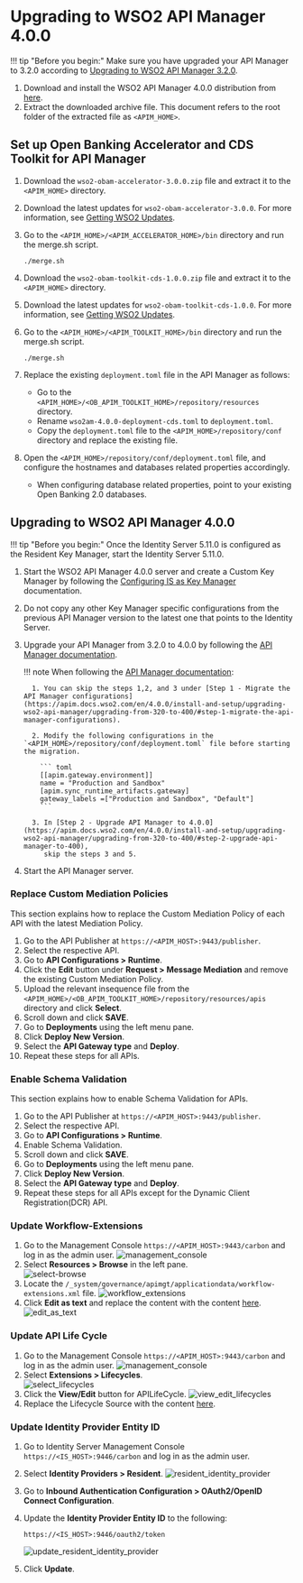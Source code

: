 # Upgrading to WSO2 API Manager 4.0.0

!!! tip "Before you begin:"
    Make sure you have upgraded your API Manager to 3.2.0 according to [Upgrading to WSO2 API Manager 3.2.0](upgrading-wso2-api-manager-320.md).

1. Download and install the WSO2 API Manager 4.0.0 distribution from [here](https://wso2.com/api-manager/). 
2. Extract the downloaded archive file. This document refers to the root folder of the extracted file as `<APIM_HOME>`.

## Set up Open Banking Accelerator and CDS Toolkit for API Manager

 1. Download the `wso2-obam-accelerator-3.0.0.zip` file and extract it to the `<APIM_HOME>` directory. 
 2. Download the latest updates for `wso2-obam-accelerator-3.0.0`. For more information, see [Getting WSO2 Updates](../setting-up-servers.md#getting-wso2-updates).
 3. Go to the `<APIM_HOME>/<APIM_ACCELERATOR_HOME>/bin` directory and run the merge.sh script.

    ```
    ./merge.sh
       ```

 4. Download the `wso2-obam-toolkit-cds-1.0.0.zip` file and extract it to the `<APIM_HOME>` directory. 
 5. Download the latest updates for `wso2-obam-toolkit-cds-1.0.0`. For more information, see [Getting WSO2 Updates](../setting-up-servers.md#getting-wso2-updates).
 6. Go to the `<APIM_HOME>/<APIM_TOOLKIT_HOME>/bin` directory and run the merge.sh script.

    ```
    ./merge.sh
    ```
    
 7. Replace the existing `deployment.toml` file in the API Manager as follows:
    - Go to the `<APIM_HOME>/<OB_APIM_TOOLKIT_HOME>/repository/resources` directory.
    - Rename `wso2am-4.0.0-deployment-cds.toml` to `deployment.toml`.
    - Copy the `deployment.toml` file to the `<APIM_HOME>/repository/conf` directory and replace the existing file.
    
 8. Open the `<APIM_HOME>/repository/conf/deployment.toml` file, and configure the hostnames and databases related 
     properties accordingly. 
     - When configuring database related properties, point to your existing Open Banking 2.0 databases.

## Upgrading to WSO2 API Manager 4.0.0

!!! tip "Before you begin:"
      Once the Identity Server 5.11.0 is configured as the Resident Key Manager, start the Identity Server 5.11.0.

1. Start the WSO2 API Manager 4.0.0 server and create a Custom Key Manager by following the
   [Configuring IS as Key Manager](../../try-out/dynamic-client-registration-flow.md#step-2-configure-is-as-key-manager) documentation.

2. Do not copy any other Key Manager specific configurations from the previous API Manager version to the latest 
one that points to the Identity Server.

3. Upgrade your API Manager from 3.2.0 to 4.0.0 by following the [API Manager documentation](https://apim.docs.wso2.com/en/4.0.0/install-and-setup/upgrading-wso2-api-manager/upgrading-from-320-to-400/).

    !!! note
        When following the [API Manager documentation](https://apim.docs.wso2.com/en/4.0.0/install-and-setup/upgrading-wso2-api-manager/upgrading-from-320-to-400/):
    
         1. You can skip the steps 1,2, and 3 under [Step 1 - Migrate the API Manager configurations](https://apim.docs.wso2.com/en/4.0.0/install-and-setup/upgrading-wso2-api-manager/upgrading-from-320-to-400/#step-1-migrate-the-api-manager-configurations).
       
         2. Modify the following configurations in the `<APIM_HOME>/repository/conf/deployment.toml` file before starting the migration.
    
           ``` toml
           [[apim.gateway.environment]]
           name = "Production and Sandbox"
           [apim.sync_runtime_artifacts.gateway]
           gateway_labels =["Production and Sandbox", "Default"]
           ```
       
         3. In [Step 2 - Upgrade API Manager to 4.0.0](https://apim.docs.wso2.com/en/4.0.0/install-and-setup/upgrading-wso2-api-manager/upgrading-from-320-to-400/#step-2-upgrade-api-manager-to-400),
            skip the steps 3 and 5.

4. Start the API Manager server.

### Replace Custom Mediation Policies

This section explains how to replace the Custom Mediation Policy of each API with the latest Mediation Policy.

1. Go to the API Publisher at `https://<APIM_HOST>:9443/publisher`.
2. Select the respective API.
3. Go to **API Configurations > Runtime**.
4. Click the **Edit** button under **Request > Message Mediation** and remove the existing Custom Mediation Policy.
5. Upload the relevant insequence file from the `<APIM_HOME>/<OB_APIM_TOOLKIT_HOME>/repository/resources/apis` directory 
and click **Select**.
6. Scroll down and click **SAVE**.
7. Go to **Deployments** using the left menu pane.
8. Click **Deploy New Version**.
9. Select the **API Gateway type** and **Deploy**.
10. Repeat these steps for all APIs. 

### Enable Schema Validation

This section explains how to enable Schema Validation for APIs.

1. Go to the API Publisher at `https://<APIM_HOST>:9443/publisher`.
2. Select the respective API.
3. Go to **API Configurations > Runtime**.
4. Enable Schema Validation.
5. Scroll down and click **SAVE**.
6. Go to **Deployments** using the left menu pane.
7. Click **Deploy New Version**.
8. Select the **API Gateway type** and **Deploy**.
10. Repeat these steps for all APIs except for the Dynamic Client Registration(DCR) API. 

### Update Workflow-Extensions

1. Go to the Management Console `https://<APIM_HOST>:9443/carbon` and log in as the admin user. ![management_console](../../assets/img/install-and-setup/upgrading-the-solution/management-console.png)
2. Select **Resources > Browse** in the left pane. <br/> ![select-browse](../../assets/img/install-and-setup/upgrading-the-solution/select-browse.png)
3. Locate the `/_system/governance/apimgt/applicationdata/workflow-extensions.xml` file. ![workflow_extensions](../../assets/img/install-and-setup/upgrading-the-solution/workflow-extensions.png)
4. Click **Edit as text** and replace the content with the content <a href="../../../assets/attachments/workflow.txt" download> here</a>. ![edit_as_text](../../assets/img/install-and-setup/upgrading-the-solution/edit-as-text.png)

### Update API Life Cycle

1. Go to the Management Console `https://<APIM_HOST>:9443/carbon` and log in as the admin user. ![management_console](../../assets/img/install-and-setup/upgrading-the-solution/management-console.png)
2. Select **Extensions > Lifecycles**. <br/> ![select_lifecycles](../../assets/img/install-and-setup/upgrading-the-solution/select-lifecycles.png)
3. Click the **View/Edit** button for APILifeCycle. ![view_edit_lifecycles](../../assets/img/install-and-setup/upgrading-the-solution/view-edit-lifecycles.png)
4. Replace the Lifecycle Source with the content <a href="../../../assets/attachments/lifecycle.txt" download> here</a>.

###  Update Identity Provider Entity ID 

1. Go to Identity Server Management Console `https://<IS_HOST>:9446/carbon` and log in as the admin user.
2. Select **Identity Providers > Resident**. ![resident_identity_provider](../../assets/img/install-and-setup/upgrading-the-solution/resident-identity-provider.png)
3. Go to **Inbound Authentication Configuration > OAuth2/OpenID Connect Configuration**.
4. Update the **Identity Provider Entity ID** to the following: 
    ```
    https://<IS_HOST>:9446/oauth2/token
    ```
   
     ![update_resident_identity_provider](../../assets/img/install-and-setup/upgrading-the-solution/update-resident-provider-entity.png)

5. Click **Update**.
